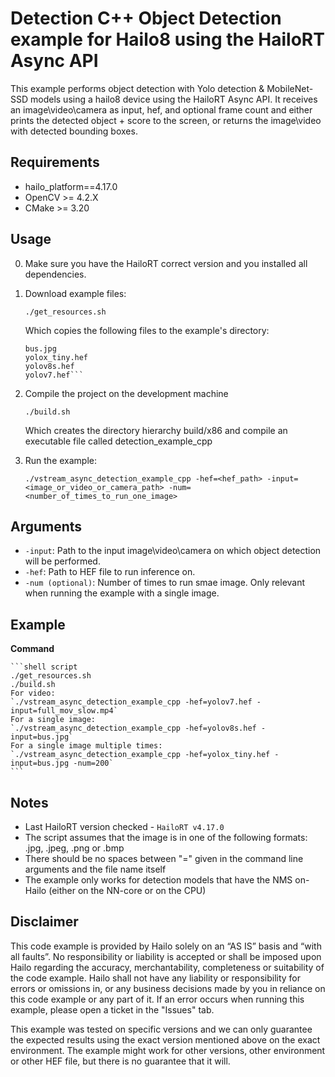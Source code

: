Detection C++ Object Detection example for Hailo8 using the HailoRT Async API
================

This example performs object detection with Yolo detection & MobileNet-SSD models using a hailo8 device using the HailoRT Async API.
It receives an image\video\camera as input, hef, and optional frame count and either prints the detected object + score to the screen, or returns the image\video with detected bounding boxes.

Requirements
------------

- hailo_platform==4.17.0
- OpenCV >= 4.2.X
- CMake >= 3.20

Usage
-----
0. Make sure you have the HailoRT correct version and you installed all dependencies. 

1. Download example files:
	```shell script
    ./get_resources.sh
    ```
    Which copies the following files to the example's directory:
    ```full_mov_slow.mp4
    bus.jpg
    yolox_tiny.hef
    yolov8s.hef
    yolov7.hef```

3. Compile the project on the development machine  
	```shell script
    ./build.sh
    ```
	Which creates the directory hierarchy build/x86 and compile an executable file called detection_example_cpp

5. Run the example:

	```shell script
    ./vstream_async_detection_example_cpp -hef=<hef_path> -input=<image_or_video_or_camera_path> -num=<number_of_times_to_run_one_image>
    ```
 
	
Arguments
---------

- ``-input``: Path to the input image\video\camera on which object detection will be performed.
- ``-hef``: Path to HEF file to run inference on.
- ``-num (optional)``: Number of times to run smae image. Only relevant when running the example with a single image.

Example 
-------
**Command**

    ```shell script
	./get_resources.sh
	./build.sh
    For video:
	`./vstream_async_detection_example_cpp -hef=yolov7.hef -input=full_mov_slow.mp4`
    For a single image:
    `./vstream_async_detection_example_cpp -hef=yolov8s.hef -input=bus.jpg`
    For a single image multiple times:
    `./vstream_async_detection_example_cpp -hef=yolox_tiny.hef -input=bus.jpg -num=200`
	```	

Notes
----------------
- Last HailoRT version checked - ``HailoRT v4.17.0``
- The script assumes that the image is in one of the following formats: .jpg, .jpeg, .png or .bmp 
- There should be no spaces between "=" given in the command line arguments and the file name itself
- The example only works for detection models that have the NMS on-Hailo (either on the NN-core or on the CPU)

Disclaimer
----------
This code example is provided by Hailo solely on an “AS IS” basis and “with all faults”. No responsibility or liability is accepted or shall be imposed upon Hailo regarding the accuracy, merchantability, completeness or suitability of the code example. Hailo shall not have any liability or responsibility for errors or omissions in, or any business decisions made by you in reliance on this code example or any part of it. If an error occurs when running this example, please open a ticket in the "Issues" tab.

This example was tested on specific versions and we can only guarantee the expected results using the exact version mentioned above on the exact environment. The example might work for other versions, other environment or other HEF file, but there is no guarantee that it will.

